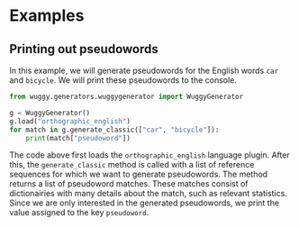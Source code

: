 # Examples

## Printing out pseudowords

In this example, we will generate pseudowords for the English words `car` and `bicycle`. We will print these pseudowords to the console.

```python
from wuggy.generators.wuggygenerator import WuggyGenerator

g = WuggyGenerator()
g.load("orthographic_english")
for match in g.generate_classic(["car", "bicycle"]):
    print(match["pseudoword"])
```

The code above first loads the `orthographic_english` language plugin. After this, the `generate_classic` method is called with a list of reference sequences for which we want to generate pseudowords. The method returns a list of pseudoword matches. These matches consist of dictionairies with many details about the match, such as relevant statistics. Since we are only interested in the generated pseudowords, we print the value assigned to the key `pseudoword`. 